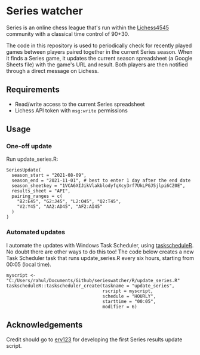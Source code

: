 # Series watcher

Series is an online chess league that's run within the [Lichess4545](https://www.lichess4545.com/) community with a classical time control of 90+30.

The code in this repository is used to periodically check for recently played games between players paired together in the current Series season. When it finds a Series game, it updates the current season spreadsheet (a Google Sheets file) with the game's URL and result. Both players are then notified through a direct message on Lichess.

## Requirements

- Read/write access to the current Series spreadsheet
- Lichess API token with `msg:write` permissions

## Usage

### One-off update 

Run update_series.R:

```
SeriesUpdate(
  season_start = "2021-08-09",
  season_end = "2021-11-01", # best to enter 1 day after the end date
  season_sheetkey = "1VCA6XIJikVlakblodyfqXcy3rf7UkLPGJ5jlpi6CZ0E",
  results_sheet = "API",
  pairing_ranges = c(
    "B2:E45", "G2:J45", "L2:O45", "Q2:T45",
    "V2:Y45", "AA2:AD45", "AF2:AI45"
  )
)
```

### Automated updates

I automate the updates with Windows Task Scheduler, using [taskscheduleR](https://cran.r-project.org/web/packages/taskscheduleR/vignettes/taskscheduleR.html). No doubt there are other ways to do this too! The code below creates a new Task Scheduler task that runs update_series.R every six hours, starting from 00:05 (local time).

```
myscript <- "C:/Users/rahul/Documents/Github/serieswatcher/R/update_series.R"
taskscheduleR::taskscheduler_create(taskname = "update_series", 
                                    rscript = myscript, 
                                    schedule = "HOURLY", 
                                    starttime = "00:05", 
                                    modifier = 6)
```

## Acknowledgements

Credit should go to [erv123](https://www.lichess4545.com/team4545/player/erv123/) for developing the first Series results update script. 



